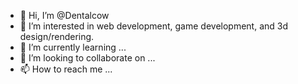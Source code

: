- 👋 Hi, I’m @Dentalcow
- 👀 I’m interested in web development, game development, and 3d design/rendering.
- 🌱 I’m currently learning ...
- 💞️ I’m looking to collaborate on ...
- 📫 How to reach me ...

<!---
Dentalcow/Dentalcow is a ✨ special ✨ repository because its `README.md` (this file) appears on your GitHub profile.
You can click the Preview link to take a look at your changes.
--->

